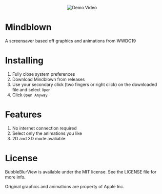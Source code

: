 <p align="center">
    <img src="https://github.com/wfltaylor/Mindblown/raw/master/demovideo.gif?raw=true" alt="Demo Video"/>
</p>

# Mindblown
A screensaver based off graphics and animations from WWDC19

# Installing

1. Fully close system preferences
2. Download Mindblown from releases
3. Use your secondary click (two fingers or right click) on the downloaded file and select `Open`
4. Click `Open Anyway`

# Features

1. No internet connection required
2. Select only the animations you like
3. 2D and 3D mode avaliable

# License

BubbleBlurView is available under the MIT license. See the LICENSE file for more info.

Original graphics and animations are property of Apple Inc.
